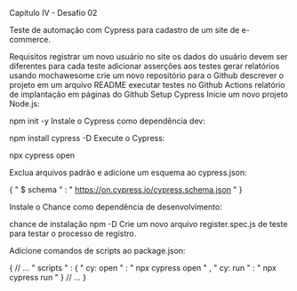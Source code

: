 Capítulo IV - Desafio 02

Teste de automação com Cypress para cadastro de um site de e-commerce.

Requisitos
registrar um novo usuário no site
os dados do usuário devem ser diferentes para cada teste
adicionar asserções aos testes
gerar relatórios usando mochawesome
crie um novo repositório para o Github
descrever o projeto em um arquivo README
executar testes no Github Actions
relatório de implantação em páginas do Github
Setup Cypress
Inicie um novo projeto Node.js:

npm init -y
Instale o Cypress como dependência dev:

npm install cypress -D
Execute o Cypress:

npx cypress open

Exclua arquivos padrão e adicione um esquema ao cypress.json:

{
   " $ schema " : " https://on.cypress.io/cypress.schema.json " 
}

Instale o Chance como dependência de desenvolvimento:

chance de instalação npm -D
Crie um novo arquivo register.spec.js de teste para testar o processo de registro.

Adicione comandos de scripts ao package.json:

{
   // ... 
  " scripts " : {
     " cy: open " : " npx cypress open " ,
     " cy: run " : " npx cypress run "
  }
  // ... 
}

